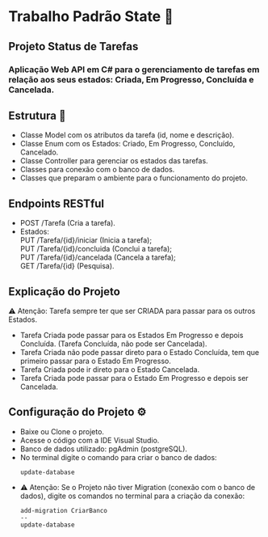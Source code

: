 # Trabalho Padrão State 🚦

## Projeto Status de Tarefas
### Aplicação Web API em C# para o gerenciamento de tarefas em relação aos seus estados: Criada, Em Progresso, Concluída e Cancelada.

## Estrutura 🧩
- Classe Model com os atributos da tarefa (id, nome e descrição).
- Classe Enum com os Estados: Criado, Em Progresso, Concluído, Cancelado.
- Classe Controller para gerenciar os estados das tarefas.
- Classes para conexão com o banco de dados.
- Classes que preparam o ambiente para o funcionamento do projeto.

## Endpoints RESTful
- POST /Tarefa (Cria a tarefa).
- Estados:
<br> PUT /Tarefa/{id}/iniciar (Inicia a tarefa);
<br> PUT /Tarefa/{id}/concluida (Conclui a tarefa);
<br> PUT /Tarefa/{id}/cancelada (Cancela a tarefa);
<br> GET /Tarefa/{id} (Pesquisa).

## Explicação do Projeto
⚠ Atenção: Tarefa sempre ter que ser CRIADA para passar para os outros Estados.
- Tarefa Criada pode passar para os Estados Em Progresso e depois Concluída. (Tarefa Concluída, não pode ser Cancelada).
- Tarefa Criada não pode passar direto para o Estado Concluída, tem que primeiro passar para o Estado Em Progresso. 
- Tarefa Criada pode ir direto para o Estado Cancelada.
- Tarefa Criada pode passar para o Estado Em Progresso e depois ser Cancelada.

## Configuração do Projeto ⚙️
- Baixe ou Clone o projeto.
- Acesse o código com a IDE Visual Studio.
- Banco de dados utilizado: pgAdmin (postgreSQL).
- No terminal digite o comando para criar o banco de dados:
  ```
  update-database
  ```  
- ⚠ Atenção: Se o Projeto não tiver Migration (conexão com o banco de dados), digite os comandos no terminal para a criação da conexão:
    ```
  add-migration CriarBanco
    --
  update-database
    ```
